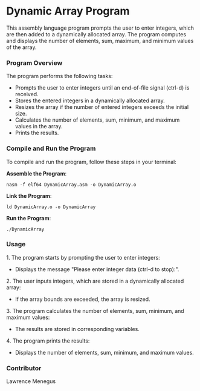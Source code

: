 # Dynamic Array Program
<p>This assembly language program prompts the user to enter integers, which are then added to a dynamically allocated array. The program computes and displays the number of elements, sum, maximum, and minimum values of the array.</p>

### Program Overview
<p>The program performs the following tasks:</p>
<ul>
    <li>Prompts the user to enter integers until an end-of-file signal (ctrl-d) is received.</li>
    <li>Stores the entered integers in a dynamically allocated array.</li>
    <li>Resizes the array if the number of entered integers exceeds the initial size.</li>
    <li>Calculates the number of elements, sum, minimum, and maximum values in the array.</li>
    <li>Prints the results.</li>
</ul>

### Compile and Run the Program
<p>To compile and run the program, follow these steps in your terminal:</p>
<b>Assemble the Program</b>:
<pre><code>nasm -f elf64 DynamicArray.asm -o DynamicArray.o</code></pre>
<b>Link the Program</b>:

<pre><code>ld DynamicArray.o -o DynamicArray</code></pre>
<b>Run the Program</b>:

<pre><code>./DynamicArray</code></pre>

### Usage
<p>1. The program starts by prompting the user to enter integers:</p>
<ul>
    <li>Displays the message "Please enter integer data (ctrl-d to stop):".</li>
</ul>
<p>2. The user inputs integers, which are stored in a dynamically allocated array:</p>
<ul>
    <li>If the array bounds are exceeded, the array is resized.</li>
</ul>
<p>3. The program calculates the number of elements, sum, minimum, and maximum values:</p>
<ul>
    <li>The results are stored in corresponding variables.</li>
</ul>
<p>4. The program prints the results:</p>
<ul>
    <li>Displays the number of elements, sum, minimum, and maximum values.</li>
</ul>

### Contributor 
<p>Lawrence Menegus</p>
